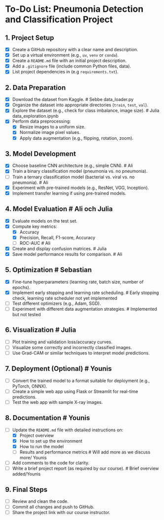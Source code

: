 # **To-Do List: Pneumonia Detection and Classification Project**

## **1. Project Setup**
- [X] Create a GitHub repository with a clear name and description.
- [X] Set up a virtual environment (e.g., `uv`, `venv` or `conda`).
- [X] Create a `README.md` file with an initial project description.
- [X] Add a `.gitignore` file (include common Python files, data).
- [X] List project dependencies in (e.g `requirements.txt`).

## **2. Data Preparation**
- [X] Download the dataset from Kaggle. # Sebbe data_loader.py
- [X] Organize the dataset into appropriate directories (`train`, `test`, `val`).
- [X] Explore the dataset (e.g., check for class imbalance, image size). # Julia data_exploration.ipynb
- [X] Perform data preprocessing: 
  - [X] Resize images to a uniform size.
  - [X] Normalize image pixel values.
  - [X] Apply data augmentation (e.g., flipping, rotation, zoom).

## **3. Model Development**
- [X] Choose baseline CNN architecture (e.g., simple CNN). # Ali
- [X] Train a binary classification model (pneumonia vs. no pneumonia).
- [ ] Train a ternary classification model (bacterial vs. viral vs. no pneumonia). # Ali
- [X] Experiment with pre-trained models (e.g., ResNet, VGG, Inception).
- [X] Implement transfer learning if using pre-trained models.

## **4. Model Evaluation** # Ali och Julia
- [X] Evaluate models on the test set.
- [X] Compute key metrics:
  - [X] Accuracy
  - [X] Precision, Recall, F1-score, Accuracy
  - [ ] ROC-AUC # Ali
- [X] Create and display confusion matrices. # Julia
- [X] Save model performance results for comparison. # Ali

## **5. Optimization** # Sebastian
- [X] Fine-tune hyperparameters (learning rate, batch size, number of epochs). 
- [X] Implement early stopping and learning rate scheduling. # Early stopping check, learning rate scheduler not yet implemented
- [ ] Test different optimizers (e.g., Adam, SGD).
- [ ] Experiment with different data augmentation strategies. # Implemented but not tested

## **6. Visualization** # Julia
- [ ] Plot training and validation loss/accuracy curves. 
- [ ] Visualize some correctly and incorrectly classified images. 
- [ ] Use Grad-CAM or similar techniques to interpret model predictions. 

## **7. Deployment (Optional)** # Younis
- [ ] Convert the trained model to a format suitable for deployment (e.g., PyTorch, ONNX).
- [ ] Create a simple web app using Flask or Streamlit for real-time predictions.
- [ ] Test the web app with sample X-ray images.

## **8. Documentation** # Younis
- [ ] Update the `README.md` file with detailed instructions on:
  - [X] Project overview
  - [X] How to set up the environment
  - [X] How to run the model
  - [ ] Results and performance metrics # Will add more as we discuss more/ Younis
- [ ] Add comments to the code for clarity.
- [ ] Write a brief project report (as required by our course). # Brief overview added/Younis

## **9. Final Steps**
- [ ] Review and clean the code.
- [ ] Commit all changes and push to GitHub.
- [ ] Share the project link with our course instructor.
